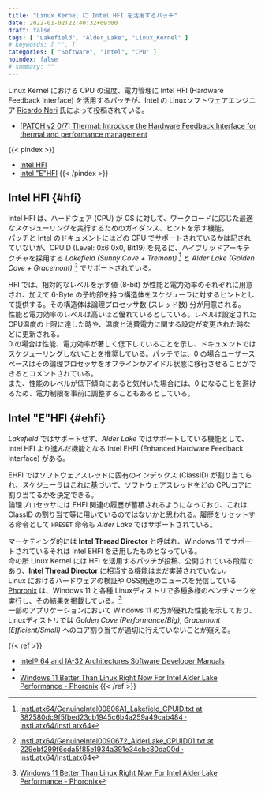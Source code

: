 ```yaml
---
title: "Linux Kernel に Intel HFI を活用するパッチ"
date: 2022-01-02T22:40:32+09:00
draft: false
tags: [ "Lakefield", "Alder_Lake", "Linux_Kernel" ]
# keywords: [ "", ]
categories: [ "Software", "Intel", "CPU" ]
noindex: false
# summary: ""
---
```


Linux Kernel における CPU の温度、電力管理に Intel HFI (Hardware Feedback Interface) を活用するパッチが、Intel の Linuxソフトウェアエンジニア [Ricardo Neri](https://www.linkedin.com/in/ricardo-neri-3347265) 氏によって投稿されている。  

 * [[PATCH v2 0/7] Thermal: Introduce the Hardware Feedback Interface for thermal and performance management](https://lore.kernel.org/linux-pm/20211220151438.1196-1-ricardo.neri-calderon@linux.intel.com/T/)

{{< pindex >}}
 * [Intel HFI](#hfi)
 * [Intel "E"HFI](#ehfi)
{{< /pindex >}}

## Intel HFI {#hfi}

Intel HFI は、ハードウェア (CPU) が OS に対して、ワークロードに応じた最適なスケジューリングを実行するためのガイダンス、ヒントを示す機能。  
パッチと Intel のドキュメントにはどの CPU でサポートされているかは記されていないが、CPUID (Level: 0x6:0x0, Bit19) を見るに、ハイブリッドアーキテクチャを採用する *Lakefield (Sunny Cove + Tremont)* [^lkf-cpuid] と *Alder Lake (Golden Cove + Gracemont)* [^adl-cpuid] でサポートされている。  

HFI では、相対的なレベルを示す値 (8-bit) が性能と電力効率のそれぞれに用意され、加えて 6-Byte の予約部を持つ構造体をスケジューラに対するヒントとして提供する。その構造体は論理プロセッサ数 (スレッド数) 分が用意される。  
性能と電力効率のレベルは高いほど優れているとしている。レベルは設定された CPU温度の上限に達した時や、温度と消費電力に関する設定が変更された時などに更新される。  
0 の場合は性能、電力効率が著しく低下していることを示し、ドキュメントではスケジューリングしないことを推奨している。パッチでは、0 の場合ユーザースペースはその論理プロセッサをオフラインかアイドル状態に移行させることができるとコメントされている。  
また、性能のレベルが低下傾向にあると気付いた場合には、0 になることを避けるため、電力制限を事前に調整することもあるとしている。  

[^lkf-cpuid]: [InstLatx64/GenuineIntel00806A1_Lakefield_CPUID.txt at 382580dc9f5fbed23cb1945c6b4a259a49cab484 · InstLatx64/InstLatx64](https://github.com/InstLatx64/InstLatx64/blob/382580dc9f5fbed23cb1945c6b4a259a49cab484/GenuineIntel/GenuineIntel00806A1_Lakefield_CPUID.txt)
[^adl-cpuid]: [InstLatx64/GenuineIntel0090672_AlderLake_CPUID01.txt at 229ebf299f6cda5f85e1934a391e34cbc80da00d · InstLatx64/InstLatx64](https://github.com/InstLatx64/InstLatx64/blob/229ebf299f6cda5f85e1934a391e34cbc80da00d/GenuineIntel/GenuineIntel0090672_AlderLake_CPUID01.txt)

## Intel \"E\"HFI {#ehfi}

*Lakefield* ではサポートせず、*Alder Lake* ではサポートしている機能として、Intel HFI より進んだ機能となる Intel EHFI (Enhanced Hardware Feedback Interface) がある。  

EHFI ではソフトウェアスレッドに固有のインデックス (ClassID) が割り当てられ、スケジューラはこれに基づいて、ソフトウェアスレッドをどの CPUコアに割り当てるかを決定できる。  
論理プロセッサには EHFI 関連の履歴が蓄積されるようになっており、これは ClassID の割り当て等に用いているのではないかと思われる。履歴をリセットする命令として `HRESET` 命令も *Alder Lake* ではサポートされている。  

マーケティング的には **Intel Thread Director** と呼ばれ、Windows 11 でサポートされているそれは Intel EHFI を活用したものとなっている。  
今の所 Linux Kernel には HFI を活用するパッチが投稿、公開されている段階であり、**Intel Thread Director** に相当する機能はまだ実装されていない。  
Linux におけるハードウェアの検証や OSS関連のニュースを発信している [Phoronix](https://www.phoronix.com/scan.php?page=home) は、Windows 11 と各種 Linuxディストリで多種多様のベンチマークを実行し、その結果を掲載している。[^phoronix-adl]  
一部のアプリケーションにおいて Windows 11 の方が優れた性能を示しており、Linuxディストリでは *Golden Cove (Performance/Big), Gracemont (Efficient/Small)* へのコア割り当てが適切に行えていないことが窺える。  

[^phoronix-adl]: [Windows 11 Better Than Linux Right Now For Intel Alder Lake Performance - Phoronix](https://www.phoronix.com/scan.php?page=article&item=alderlake-windows-linux&num=1)


{{< ref >}}
 * [Intel® 64 and IA-32 Architectures Software Developer Manuals](https://www.intel.com/content/www/us/en/developer/articles/technical/intel-sdm.html)
 * [](https://hc33.hotchips.org/)
* [Windows 11 Better Than Linux Right Now For Intel Alder Lake Performance - Phoronix](https://www.phoronix.com/scan.php?page=article&item=alderlake-windows-linux&num=1)
{{< /ref >}}
